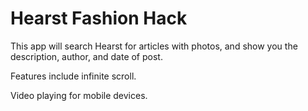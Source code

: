 

# Hearst Fashion Hack

This app will search Hearst for articles with photos, and show you the
description, author, and date of post.

Features include infinite scroll.

Video playing for mobile devices.
